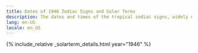 ```yaml
---
title: Dates of 1946 Zodiac Signs and Solar Terms
description: The dates and times of the tropical zodiac signs, widely used in western astrology, and solar terms of year 1946
lang: en-US
locale: en_US
---
```

{% include_relative _solarterm_details.html year="1946" %}
